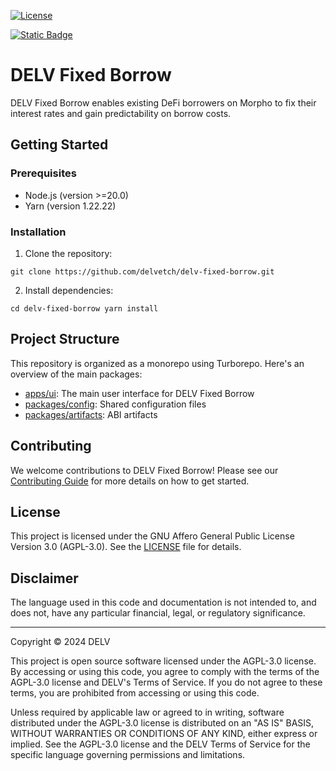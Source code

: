 [![License](https://img.shields.io/badge/License-AGPL%203.0-blue.svg)](https://github.com/delvtech/hyperdrive-frontend/blob/master/LICENSE)

[![Static Badge](https://img.shields.io/badge/DELV-Terms%20Of%20Service-orange)](https://delv-public.s3.us-east-2.amazonaws.com/delv-terms-of-service.pdf)

# DELV Fixed Borrow

DELV Fixed Borrow enables existing DeFi borrowers on Morpho to fix their interest rates and gain predictability on borrow costs.

## Getting Started

### Prerequisites

- Node.js (version >=20.0)
- Yarn (version 1.22.22)

### Installation

1. Clone the repository:

```
git clone https://github.com/delvetch/delv-fixed-borrow.git
```

2. Install dependencies:

```
cd delv-fixed-borrow yarn install
```

## Project Structure

This repository is organized as a monorepo using Turborepo. Here's an overview of the main packages:

- [apps/ui](cci:7://file:///Users/cashdeleon/workspace/delv/fixed-borrow-interface/apps/ui:0:0-0:0): The main user interface for DELV Fixed Borrow
- [packages/config](cci:7://file:///Users/cashdeleon/workspace/delv/fixed-borrow-interface/packages/config:0:0-0:0): Shared configuration files
- [packages/artifacts](cci:7://file:///Users/cashdeleon/workspace/delv/fixed-borrow-interface/packages/artifacts:0:0-0:0): ABI artifacts

## Contributing

We welcome contributions to DELV Fixed Borrow! Please see our [Contributing Guide](CONTRIBUTING.md) for more details on how to get started.

## License

This project is licensed under the GNU Affero General Public License Version 3.0 (AGPL-3.0). See the [LICENSE](LICENSE) file for details.

## Disclaimer

The language used in this code and documentation is not intended to, and does not, have any particular financial, legal, or regulatory significance.

---

Copyright © 2024 DELV

This project is open source software licensed under the AGPL-3.0 license. By accessing or using this code, you agree to comply with the terms of the AGPL-3.0 license and DELV's Terms of Service. If you do not agree to these terms, you are prohibited from accessing or using this code.

Unless required by applicable law or agreed to in writing, software distributed under the AGPL-3.0 license is distributed on an "AS IS" BASIS, WITHOUT WARRANTIES OR CONDITIONS OF ANY KIND, either express or implied. See the AGPL-3.0 license and the DELV Terms of Service for the specific language governing permissions and limitations.
